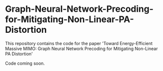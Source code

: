 # Graph-Neural-Network-Precoding-for-Mitigating-Non-Linear-PA-Distortion
This repository contains the code for the paper 'Toward Energy-Efficient Massive MIMO: Graph Neural Network Precoding for Mitigating Non-Linear PA Distortion'

Code coming soon.
